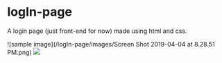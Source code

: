 # logIn-page
A login page (just front-end for now) made using html and css. 

![sample image](/logIn-page/images/Screen Shot 2019-04-04 at 8.28.51 PM.png)
<img src="/logIn-page/images/Screen Shot 2019-04-04 at 8.28.51 PM.png">
